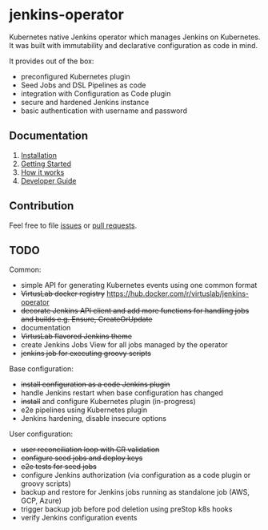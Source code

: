 # jenkins-operator

Kubernetes native Jenkins operator which manages Jenkins on Kubernetes. 
It was built with immutability and declarative configuration as code in mind.

It provides out of the box:
- preconfigured Kubernetes plugin
- Seed Jobs and DSL Pipelines as code
- integration with Configuration as Code plugin
- secure and hardened Jenkins instance 
- basic authentication with username and password 

## Documentation

1. [Installation][installation]
2. [Getting Started][getting_started]
3. [How it works][how_it_works]
4. [Developer Guide][developer_guide]

## Contribution

Feel free to file [issues](https://github.com/VirtusLab/jenkins-operator/issues) or [pull requests](https://github.com/VirtusLab/jenkins-operator/pulls).    

## TODO

Common:
* simple API for generating Kubernetes events using one common format
* ~~VirtusLab docker registry~~ https://hub.docker.com/r/virtuslab/jenkins-operator
* ~~decorate Jenkins API client and add more functions for handling jobs and builds e.g. Ensure, CreateOrUpdate~~
* documentation
* ~~VirtusLab flavored Jenkins theme~~
* create Jenkins Jobs View for all jobs managed by the operator
* ~~jenkins job for executing groovy scripts~~

Base configuration:
* ~~install configuration as a code Jenkins plugin~~
* handle Jenkins restart when base configuration has changed
* ~~install~~ and configure Kubernetes plugin (in-progress)
* e2e pipelines using Kubernetes plugin
* Jenkins hardening, disable insecure options

User configuration:
* ~~user reconciliation loop with CR validation~~
* ~~configure seed jobs and deploy keys~~
* ~~e2e tests for seed jobs~~
* configure Jenkins authorization (via configuration as a code plugin or groovy scripts)
* backup and restore for Jenkins jobs running as standalone job (AWS, GCP, Azure)
* trigger backup job before pod deletion using preStop k8s hooks
* verify Jenkins configuration events

[installation]:doc/installation.md
[getting_started]:doc/getting-started.md
[how_it_works]:doc/how-it-works.md
[developer_guide]:doc/developer-guide.md
